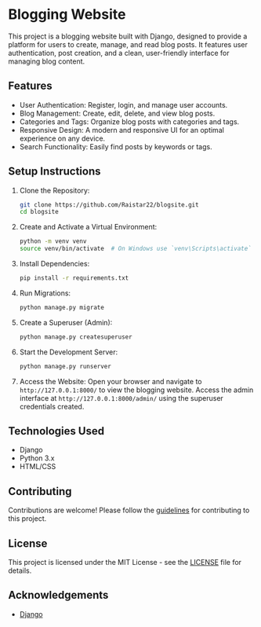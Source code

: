 # Blogging Website

This project is a blogging website built with Django, designed to provide a platform for users to create, manage, and read blog posts. It features user authentication, post creation, and a clean, user-friendly interface for managing blog content.

## Features

- User Authentication: Register, login, and manage user accounts.
- Blog Management: Create, edit, delete, and view blog posts.
- Categories and Tags: Organize blog posts with categories and tags.
- Responsive Design: A modern and responsive UI for an optimal experience on any device.
- Search Functionality: Easily find posts by keywords or tags.

## Setup Instructions

1. Clone the Repository:
   ```bash
   git clone https://github.com/Raistar22/blogsite.git
   cd blogsite
   ```

2. Create and Activate a Virtual Environment:
   ```bash
   python -m venv venv
   source venv/bin/activate  # On Windows use `venv\Scripts\activate`
   ```

3. Install Dependencies:
   ```bash
   pip install -r requirements.txt
   ```

4. Run Migrations:
   ```bash
   python manage.py migrate
   ```

5. Create a Superuser (Admin):
   ```bash
   python manage.py createsuperuser
   ```

6. Start the Development Server:
   ```bash
   python manage.py runserver
   ```

7. Access the Website:
   Open your browser and navigate to `http://127.0.0.1:8000/` to view the blogging website. Access the admin interface at `http://127.0.0.1:8000/admin/` using the superuser credentials created.

## Technologies Used

- Django
- Python 3.x
- HTML/CSS


## Contributing

Contributions are welcome! Please follow the [guidelines](CONTRIBUTING.md) for contributing to this project.

## License

This project is licensed under the MIT License - see the [LICENSE](LICENSE) file for details.

## Acknowledgements

- [Django](https://www.djangoproject.com/)
